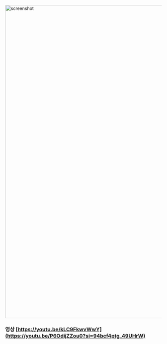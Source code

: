 <img width="1009" alt="screenshot" src="https://github.com/user-attachments/assets/e1e8e3c8-1ade-45c2-9ef8-e7c3d800ba1b" />

### 영상 [https://youtu.be/kLC9FkwvWwY](https://youtu.be/P6OdijZZou0?si=94bcf4ptg_49UHrW)
